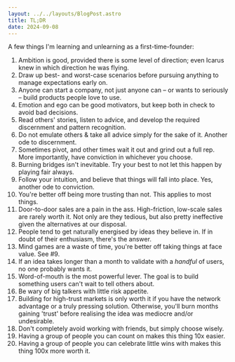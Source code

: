 ```yaml
---
layout: ../../layouts/BlogPost.astro
title: TL;DR
date: 2024-09-08
---
```


A few things I'm learning and unlearning as a first-time-founder:

1. Ambition is good, provided there is some level of direction; even Icarus knew in which direction he was flying.
2. Draw up best- and worst-case scenarios before pursuing anything to manage expectations early on.
3. Anyone can start a company, not just anyone can – or wants to seriously – build products people love to use.
4. Emotion and ego can be good motivators, but keep both in check to avoid bad decisions.
5. Read others' stories, listen to advice, and develop the required discernment and pattern recognition.
6. Do not emulate others & take all advice simply for the sake of it. Another ode to discernment.
7. Sometimes pivot, and other times wait it out and grind out a full rep. More importantly, have conviction in whichever you choose.
8. Burning bridges isn't inevitable. Try your best to not let this happen by playing fair always.
9. Follow your intuition, and believe that things will fall into place. Yes, another ode to conviction.
10. You're better off being more trusting than not. This applies to most things.
11. Door-to-door sales are a pain in the ass. High-friction, low-scale sales are rarely worth it. Not only are they tedious, but also pretty ineffective given the alternatives at our disposal.
12. People tend to get naturally energised by ideas they believe in. If in doubt of their enthusiasm, there's the answer.
13. Mind games are a waste of time, you're better off taking things at face value. See #9.
14. If an idea takes longer than a month to validate with a _handful_ of users, no one probably wants it.
15. Word-of-mouth is the most powerful lever. The goal is to build something users can't wait to tell others about.
16. Be wary of big talkers with little risk appetite.
17. Building for high-trust markets is only worth it if you have the network advantage or a truly pressing solution. Otherwise, you'll burn months gaining 'trust' before realising the idea was mediocre and/or undesirable.
18. Don't completely avoid working with friends, but simply choose wisely.
19. Having a group of people you can count on makes this thing 10x easier.
20. Having a group of people you can celebrate little wins with makes this thing 100x more worth it.
